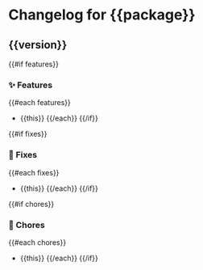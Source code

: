 # Changelog for {{package}}

## {{version}}

{{#if features}}
### ✨ Features
{{#each features}}
- {{this}}
{{/each}}
{{/if}}

{{#if fixes}}
### 🐛 Fixes
{{#each fixes}}
- {{this}}
{{/each}}
{{/if}}

{{#if chores}}
### 🧹 Chores
{{#each chores}}
- {{this}}
{{/each}}
{{/if}}
